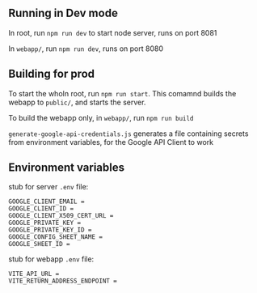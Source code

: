 ## Running in Dev mode
In root, run `npm run dev` to start node server, runs on port 8081

In `webapp/`, run `npm run dev`, runs on port 8080

## Building for prod
To start the whoIn root, run `npm run start`. This comamnd builds the webapp to `public/`, and starts the server.

To build the webapp only, in `webapp/`, run `npm run build`

`generate-google-api-credentials.js` generates a file containing secrets from environment variables, for the Google API Client to work

## Environment variables
stub for server `.env` file: 
```
GOOGLE_CLIENT_EMAIL =
GOOGLE_CLIENT_ID =
GOOGLE_CLIENT_X509_CERT_URL =
GOOGLE_PRIVATE_KEY =
GOOGLE_PRIVATE_KEY_ID =
GOOGLE_CONFIG_SHEET_NAME = 
GOOGLE_SHEET_ID = 
```

stub for webapp `.env` file: 
```
VITE_API_URL = 
VITE_RETURN_ADDRESS_ENDPOINT = 
```